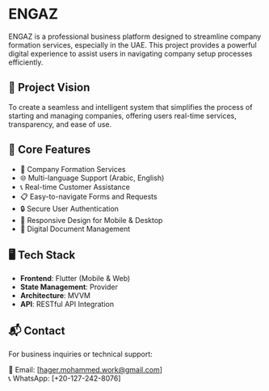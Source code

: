 # ENGAZ

ENGAZ is a professional business platform designed to streamline company formation services, especially in the UAE. This project provides a powerful digital experience to assist users in navigating company setup processes efficiently.

## 🔹 Project Vision

To create a seamless and intelligent system that simplifies the process of starting and managing companies, offering users real-time services, transparency, and ease of use.

## 🎯 Core Features

- 🏢 Company Formation Services
- 🌐 Multi-language Support (Arabic, English)
- 📞 Real-time Customer Assistance
- 📋 Easy-to-navigate Forms and Requests
- 🔒 Secure User Authentication
- 📱 Responsive Design for Mobile & Desktop
- 📂 Digital Document Management

## 🖥️ Tech Stack

- **Frontend**: Flutter (Mobile & Web)
- **State Management**: Provider
- **Architecture**: MVVM
- **API**: RESTful API Integration


## 📬 Contact

For business inquiries or technical support:

📧 Email: [hager.mohammed.work@gmail.com]   
📞 WhatsApp: [+20-127-242-8076]

